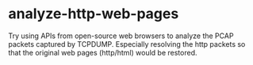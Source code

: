 # analyze-http-web-pages
Try using APIs from open-source web browsers to analyze the PCAP packets captured by TCPDUMP.
Especially resolving the http packets so that the original web pages (http/html) would be restored.
